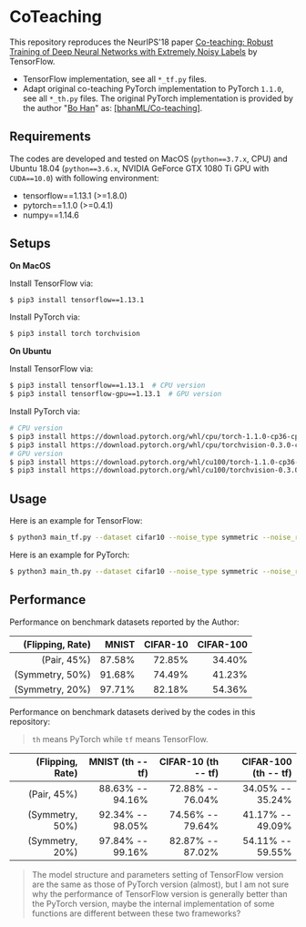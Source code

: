 # CoTeaching

This repository reproduces the NeurIPS'18 paper
[Co-teaching: Robust Training of Deep Neural Networks with Extremely Noisy Labels](
https://papers.nips.cc/paper/8072-co-teaching-robust-training-of-deep-neural-networks-with-extremely-noisy-labels.pdf) 
by TensorFlow.

- TensorFlow implementation, see all `*_tf.py` files.
- Adapt original co-teaching PyTorch implementation to PyTorch `1.1.0`, see all `*_th.py` files. The original PyTorch
implementation is provided by the author "[Bo Han](https://bhanml.github.io)" as: [[bhanML/Co-teaching]](
https://github.com/bhanML/Co-teaching).

## Requirements
The codes are developed and tested on MacOS (`python==3.7.x`, CPU) and Ubuntu 18.04 (`python==3.6.x`, NVIDIA GeForce GTX 
1080 Ti GPU with `CUDA==10.0`) with following environment:
- tensorflow==1.13.1 (>=1.8.0)
- pytorch==1.1.0 (>=0.4.1)
- numpy==1.14.6

## Setups
**On MacOS**

Install TensorFlow via:
```bash
$ pip3 install tensorflow==1.13.1
```
Install PyTorch via:
```bash
$ pip3 install torch torchvision
```
**On Ubuntu**

Install TensorFlow via:
```bash
$ pip3 install tensorflow==1.13.1  # CPU version
$ pip3 install tensorflow-gpu==1.13.1  # GPU version
```
Install PyTorch via:
```bash
# CPU version
$ pip3 install https://download.pytorch.org/whl/cpu/torch-1.1.0-cp36-cp36m-linux_x86_64.whl  
$ pip3 install https://download.pytorch.org/whl/cpu/torchvision-0.3.0-cp36-cp36m-linux_x86_64.whl
# GPU version
$ pip3 install https://download.pytorch.org/whl/cu100/torch-1.1.0-cp36-cp36m-linux_x86_64.whl
$ pip3 install https://download.pytorch.org/whl/cu100/torchvision-0.3.0-cp36-cp36m-linux_x86_64.whl
```

## Usage
Here is an example for TensorFlow:
```bash
$ python3 main_tf.py --dataset cifar10 --noise_type symmetric --noise_rate 0.5
```
Here is an example for PyTorch: 
```bash
$ python3 main_th.py --dataset cifar10 --noise_type symmetric --noise_rate 0.5
```

## Performance
Performance on benchmark datasets reported by the Author:

| (Flipping, Rate) | MNIST  | CIFAR-10 | CIFAR-100 |
| ---------------: | -----: | -------: | --------: |
| (Pair, 45%)      | 87.58% | 72.85%   | 34.40%    |
| (Symmetry, 50%)  | 91.68% | 74.49%   | 41.23%    |
| (Symmetry, 20%)  | 97.71% | 82.18%   | 54.36%    |

Performance on benchmark datasets derived by the codes in this repository:
> `th` means PyTorch while `tf` means TensorFlow. 

| (Flipping, Rate) | MNIST (th -- tf) | CIFAR-10 (th -- tf) | CIFAR-100 (th -- tf) |
| ---------------: | ---------------: | ------------------: | -------------------: |
| (Pair, 45%)      | 88.63% -- 94.16% | 72.88% -- 76.04%    | 34.05% -- 35.24%     |
| (Symmetry, 50%)  | 92.34% -- 98.05% | 74.56% -- 79.64%    | 41.17% -- 49.09%     |
| (Symmetry, 20%)  | 97.84% -- 99.16% | 82.87% -- 87.02%    | 54.11% -- 59.55%     |

> The model structure and parameters setting of TensorFlow version are the same as those of PyTorch version (almost), 
but I am not sure why the performance of TensorFlow version is generally better than the PyTorch version, maybe the 
internal implementation of some functions are different between these two frameworks?
